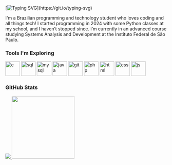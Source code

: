 [![Typing SVG](https://readme-typing-svg.demolab.com?font=&weight=900&letterSpacing=0.2rem&pause=1000&color=7200D8&width=435&lines=Hey%2C+my+name+is+Paulo+Adriani!;Welcome+to+my+profile!)](https://git.io/typing-svg)

I'm a Brazilian programming and technology student who loves coding and all things tech! I started programming in 2024 with some Python classes at my school, and I haven’t stopped since.
I’m currently in an advanced course studying Systems Analysis and Development at the Instituto Federal de São Paulo.

### Tools I'm Exploring
<div>
  <img height="45em" alt="c" src="https://upload.wikimedia.org/wikipedia/commons/1/18/C_Programming_Language.svg">
  <img height="45em" alt="sql "src="https://github.com/user-attachments/assets/dbfe9fce-8cdb-4d8c-826c-8ce151b04d8d">
  <img height="45em" alt="mysql" src="https://cdn.jsdelivr.net/gh/devicons/devicon@latest/icons/mysql/mysql-original.svg">
  <img height="45em" alt="java" src="https://cdn.jsdelivr.net/gh/devicons/devicon@latest/icons/java/java-original.svg">
  <img height="45em" alt="git" src="https://cdn.jsdelivr.net/gh/devicons/devicon@latest/icons/git/git-original.svg" />
  <img height="45em" alt="php" src="https://cdn.jsdelivr.net/gh/devicons/devicon@latest/icons/php/php-original.svg">
  <img height="45em" alt="html" src="https://cdn.jsdelivr.net/gh/devicons/devicon@latest/icons/html5/html5-original.svg">
  <img height="45em" alt="css" src="https://cdn.jsdelivr.net/gh/devicons/devicon@latest/icons/css3/css3-original.svg">
  <img height="45em" alt="js" src="https://cdn.jsdelivr.net/gh/devicons/devicon@latest/icons/javascript/javascript-original.svg">
</div>

### GitHub Stats
<div>
  <a href="https://github.com/pauloAdriani01">
  <img src="https://github-readme-stats.vercel.app/api?username=pauloAdriani01&show_icons=true&theme=tokyonight">
  <img height="195em" src="https://github-readme-stats.vercel.app/api/top-langs/?username=pauloAdriani01&layout=donut&theme=tokyonight">
  </a>
</div>
